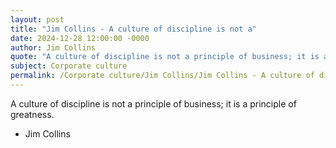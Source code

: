 ```yaml
---
layout: post
title: "Jim Collins - A culture of discipline is not a"
date: 2024-12-28 12:00:00 -0000
author: Jim Collins
quote: "A culture of discipline is not a principle of business; it is a principle of greatness."
subject: Corporate culture
permalink: /Corporate culture/Jim Collins/Jim Collins - A culture of discipline is not a
---
```


A culture of discipline is not a principle of business; it is a principle of greatness.

- Jim Collins
